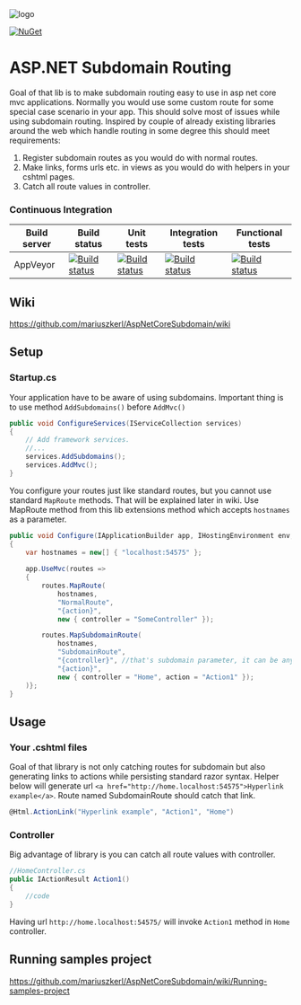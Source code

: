 <img src="https://loled.blob.core.windows.net/images/subdomain-thumb.png" alt="logo" />

[![NuGet](https://img.shields.io/nuget/v/AspNetCoreSubdomain.svg)](https://www.nuget.org/packages/AspNetCoreSubdomain/)

# ASP.NET Subdomain Routing
Goal of that lib is to make subdomain routing easy to use in asp net core mvc applications. Normally you would use some custom route for some special case scenario in your app. This should solve most of issues while using subdomain routing. Inspired by couple of already existing libraries around the web which handle routing in some degree this should meet requirements:

1. Register subdomain routes as you would do with normal routes.
2. Make links, forms urls etc. in views as you would do with helpers in your cshtml pages.
3. Catch all route values in controller.

### Continuous Integration
| Build server                | Build status                                                                                                                                                        | Unit tests                                                                                                                                                   | Integration tests                                                                                                                                                   | Functional tests                                                                                                                                                   |
|-----------------------------|---------------------------------------------------------------------------------------------------------------------------------------------------------------------|---------------------------------------------------------------------------------------------------------------------------------------------------------------------|---------------------------------------------------------------------------------------------------------------------------------------------------------------------|---------------------------------------------------------------------------------------------------------------------------------------------------------------------|
| AppVeyor                    | [![Build status](https://ci.appveyor.com/api/projects/status/g46ge6ykvtqrl7gr/branch/master?svg=true)](https://ci.appveyor.com/project/mariuszkerl/aspnetcoresubdomain-b1dlf/branch/master)                  | [![Build status](https://ci.appveyor.com/api/projects/status/3obt7r9yi4jgqblp/branch/master?svg=true)](https://ci.appveyor.com/project/mariuszkerl/aspnetcoresubdomain-s4142/branch/master) | [![Build status](https://ci.appveyor.com/api/projects/status/cuqlv91ogsyil6bi/branch/master?svg=true)](https://ci.appveyor.com/project/mariuszkerl/aspnetcoresubdomain/branch/master)  | [![Build status](https://ci.appveyor.com/api/projects/status/j8v2jc6muxai92jb/branch/master?svg=true)](https://ci.appveyor.com/project/mariuszkerl/aspnetcoresubdomain-07mgu/branch/master)

## Wiki
https://github.com/mariuszkerl/AspNetCoreSubdomain/wiki

## Setup
### Startup.cs

Your application have to be aware of using subdomains. Important thing is to use method ```AddSubdomains()``` before ```AddMvc()```
```csharp
public void ConfigureServices(IServiceCollection services)
{
    // Add framework services.
    //...
    services.AddSubdomains();
    services.AddMvc();
}
```
You configure your routes just like standard routes, but you cannot use standard ```MapRoute``` methods. That will be explained later in wiki. Use MapRoute method from this lib extensions method which accepts ```hostnames``` as a parameter.
```csharp
public void Configure(IApplicationBuilder app, IHostingEnvironment env, ILoggerFactory loggerFactory)
{
    var hostnames = new[] { "localhost:54575" };
    
    app.UseMvc(routes =>
    {
        routes.MapRoute(
            hostnames,
            "NormalRoute",
            "{action}",
            new { controller = "SomeController" });

        routes.MapSubdomainRoute(
            hostnames,
            "SubdomainRoute",
            "{controller}", //that's subdomain parameter, it can be anything
            "{action}",
            new { controller = "Home", action = "Action1" });
    )};
}
```
## Usage
### Your .cshtml files
Goal of that library is not only catching routes for subdomain but also generating links to actions while persisting standard razor syntax. Helper below will generate url ```<a href="http://home.localhost:54575">Hyperlink example</a>```. Route named SubdomainRoute should catch that link.
```csharp
@Html.ActionLink("Hyperlink example", "Action1", "Home")
```

### Controller
Big  advantage of library is you can catch all route values with controller.
```csharp
//HomeController.cs
public IActionResult Action1()
{
    //code
}
```

Having url ```http://home.localhost:54575/``` will invoke ```Action1``` method in ```Home``` controller.

## Running samples project
https://github.com/mariuszkerl/AspNetCoreSubdomain/wiki/Running-samples-project
